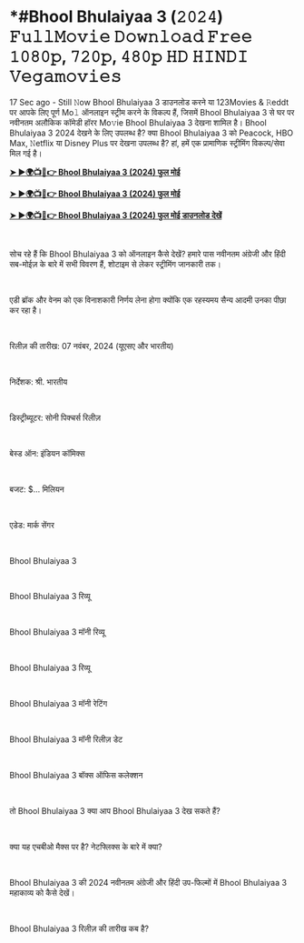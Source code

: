 <h1 style="text-align: left;">*#Bhool Bhulaiyaa 3 (𝟸𝟶𝟸𝟺) 𝙵𝚞𝚕𝚕𝙼𝚘𝚟𝚒𝚎 𝙳𝚘𝚠𝚗𝚕𝚘𝚊𝚍 𝙵𝚛𝚎𝚎 𝟷𝟶𝟾𝟶𝚙, 𝟽𝟸𝟶𝚙, 𝟺𝟾𝟶𝚙 𝙷𝙳 𝙷𝙸𝙽𝙳𝙸 𝚅𝚎𝚐𝚊𝚖𝚘𝚟𝚒𝚎𝚜</h1><p>17 Sec ago - Still 𝙽ow Bhool Bhulaiyaa 3 डाउनलोड करने या 123Movies &amp; 𝚁eddt पर आपके लिए पूर्ण Mo𝚕 ऑनलाइन स्ट्रीम करने के विकल्प हैं, जिसमें Bhool Bhulaiyaa 3 से घर पर नवीनतम अलौकिक कॉमेडी हॉरर Mo𝚟ie Bhool Bhulaiyaa 3 देखना शामिल है। Bhool Bhulaiyaa 3 2024 देखने के लिए उपलब्ध है? क्या Bhool Bhulaiyaa 3 को Peacock, HBO Max, 𝙽etflix या Disney Plus पर देखना उपलब्ध है? हां, हमें एक प्रामाणिक स्ट्रीमिंग विकल्प/सेवा मिल गई है।</p><p><a href="https://t.co/rdDdBP6gqY" target="_blank"><b>➤ ►🌍📺📱👉 Bhool Bhulaiyaa 3 (2024) फुल मोई</b></a></p><p><a href="https://t.co/tywNBD7Kel" target="_blank"><b>➤ ►🌍📺📱👉 Bhool Bhulaiyaa 3 (2024) फुल मोई</b></a></p><p><a href="https://t.co/rdDdBP6gqY" target="_blank"><b>➤ ►🌍📺📱👉 Bhool Bhulaiyaa 3 (2024) फुल मोई डाउनलोड देखें</b></a></p><p><br /></p><p>सोच रहे हैं कि Bhool Bhulaiyaa 3 को ऑनलाइन कैसे देखें? हमारे पास नवीनतम अंग्रेजी और हिंदी सब-मोईज़ के बारे में सभी विवरण हैं, शोटाइम से लेकर स्ट्रीमिंग जानकारी तक।</p><p><br /></p><p>एडी ब्रॉक और वेनम को एक विनाशकारी निर्णय लेना होगा क्योंकि एक रहस्यमय सैन्य आदमी उनका पीछा कर रहा है।</p><p><br /></p><p>रिलीज़ की तारीख: 07 नवंबर, 2024 (यूएसए और भारतीय)</p><p><br /></p><p>निर्देशक: श्री. भारतीय</p><p><br /></p><p>डिस्ट्रीब्यूटर: सोनी पिक्चर्स रिलीज़</p><p><br /></p><p>बेस्ड ऑन: इंडियन कॉमिक्स</p><p><br /></p><p>बजट: $... मिलियन</p><p><br /></p><p>एडेड: मार्क सेंगर</p><p><br /></p><p>Bhool Bhulaiyaa 3</p><p><br /></p><p>Bhool Bhulaiyaa 3 रिव्यू</p><p><br /></p><p>Bhool Bhulaiyaa 3 मॉनी रिव्यू</p><p><br /></p><p>Bhool Bhulaiyaa 3 रिव्यू</p><p><br /></p><p>Bhool Bhulaiyaa 3 मॉनी रेटिंग</p><p><br /></p><p>Bhool Bhulaiyaa 3 मॉनी रिलीज़ डेट</p><p><br /></p><p>Bhool Bhulaiyaa 3 बॉक्स ऑफिस कलेक्शन</p><p><br /></p><p>तो Bhool Bhulaiyaa 3 क्या आप Bhool Bhulaiyaa 3 देख सकते हैं?</p><p><br /></p><p>क्या यह एचबीओ मैक्स पर है? नेटफ्लिक्स के बारे में क्या?</p><p><br /></p><p>Bhool Bhulaiyaa 3 की 2024 नवीनतम अंग्रेजी और हिंदी उप-फिल्मों में Bhool Bhulaiyaa 3 महाकाव्य को कैसे देखें।</p><p><br /></p><p>Bhool Bhulaiyaa 3 रिलीज़ की तारीख कब है?</p>

